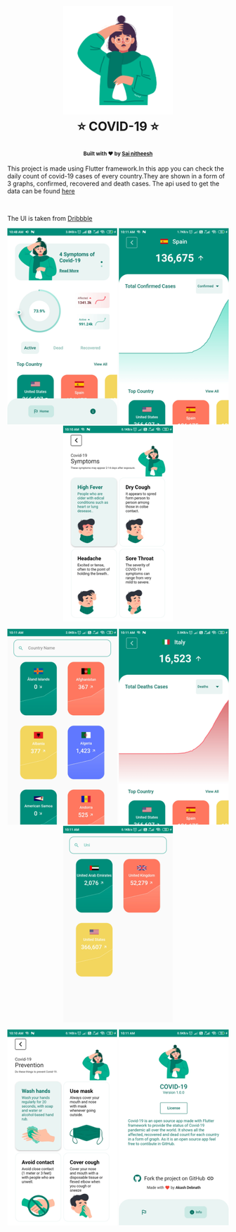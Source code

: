 <h1 align="center">
  <img src="readme/icon.png" width="250" />
  <br>⭐ COVID-19 ⭐<br> 
</h1>
<h4 align="center">
  <sub>Built with ❤︎ by
  <a href="https://github.com/sainitheesh18">Sai nitheesh</a>
</h4>
<p>This project is made using Flutter framework.In this app you can check the daily count of covid-19 cases of every country.They are shown in a form of 3 graphs, confirmed, recovered and death cases. The api used to get the data can be found <a href="https://covid19api.com/">here</a></p>
  
<br>
<p>The UI is taken from <a href="https://dribbble.com/shots/10847147-Coronavirus-Covid-19-Dashboard">Dribbble</a></p>


<p align='center'>
  <img src="readme/home.png" width="250" />
  <img src="readme/confirmed.png" width="250" />
  <img src="readme/symptoms.png" width="250" /> 
</p>
<p align='center'>
  <img src="readme/all.png" width="250" />
  <img src="readme/deaths.png" width="250" />
  <img src="readme/search.png" width="250" /> 
</p>
<p align='center'>
  <img src="readme/prevention.png" width="250" />
  <img src="readme/credit.png" width="250" />
</p>